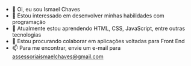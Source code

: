 - 👋 Oi, eu sou Ismael Chaves
- 👀 Estou interessado em desenvolver minhas habilidades com programação
- 🌱 Atualmente estou aprendendo HTML, CSS, JavaScript, entre outras tecnologias
- 💞️ Estou procurando colaborar em aplicações voltadas para Front End
- 📫 Para me encontrar, envie um e-mail para assessoriaismaelchaves@gmail.com 

<!---
MaelChaves/MaelChaves is a ✨ special ✨ repository because its `README.md` (this file) appears on your GitHub profile.
You can click the Preview link to take a look at your changes.
--->
